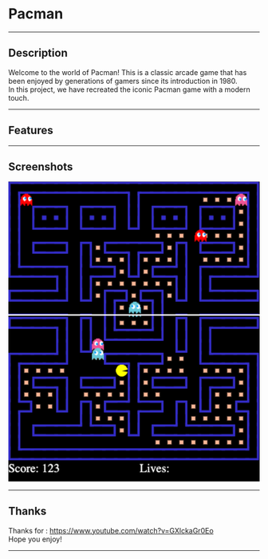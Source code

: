 # Pacman

---

## Description

Welcome to the world of Pacman! This is a classic arcade game that has been enjoyed by generations of gamers since its introduction in 1980. <br />
In this project, we have recreated the iconic Pacman game with a modern touch.

---

## Features

---

## Screenshots

![Screenshot](1.png)
![Screenshot](2.png)

---

## Thanks

Thanks for : https://www.youtube.com/watch?v=GXlckaGr0Eo <br />
Hope you enjoy!

---
